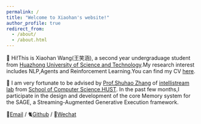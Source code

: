 ```yaml
---
permalink: /
title: "Welcome to Xiaohan's website!"
author_profile: true
redirect_from: 
  - /about/
  - /about.html
---
```


:raising_hand: Hi!This is Xiaohan Wang(王笑涵), a second year undergraduage student from [Huazhong University of Science and Technology](https://www.hust.edu.cn/).My research interest includes NLP,Agents and Reinforcement Learning.You can find my CV [here](../assets/Curriculum_Vitae.pdf).


:construction_worker: I am very fortunate to be advised by [Prof.Shuhao Zhang](https://shuhaozhangtony.github.io/) of [intellistream lab](https://intellistream.github.io/) from [School of Computer Science,HUST](https://cs.hust.edu.cn/).
In the past few months,I participate in the design and development of the core Memory system for the SAGE, a Streaming-Augmented Generative Execution framework.



📧[Email](mailto:shawn_wang@hust.edu.cn) / 🐈[Github](https://github.com/LaughKing) / 💬[Wechat](../images/wechat.png)

